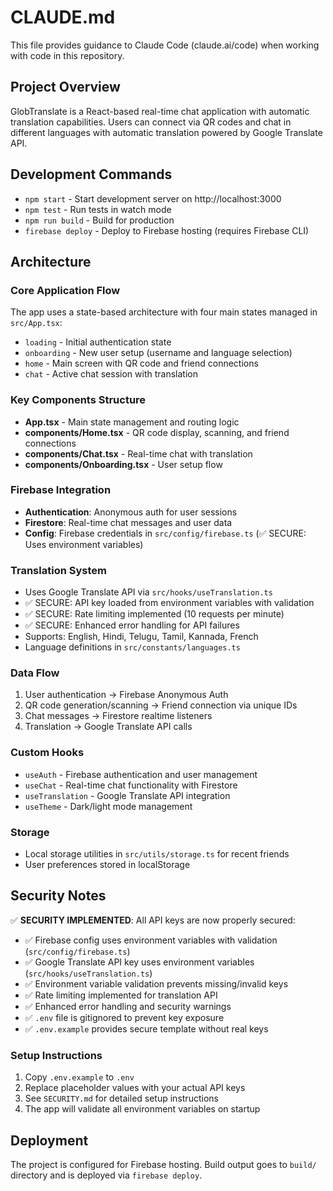 # CLAUDE.md

This file provides guidance to Claude Code (claude.ai/code) when working with code in this repository.

## Project Overview

GlobTranslate is a React-based real-time chat application with automatic translation capabilities. Users can connect via QR codes and chat in different languages with automatic translation powered by Google Translate API.

## Development Commands

- `npm start` - Start development server on http://localhost:3000
- `npm test` - Run tests in watch mode
- `npm run build` - Build for production
- `firebase deploy` - Deploy to Firebase hosting (requires Firebase CLI)

## Architecture

### Core Application Flow
The app uses a state-based architecture with four main states managed in `src/App.tsx`:
- `loading` - Initial authentication state
- `onboarding` - New user setup (username and language selection)
- `home` - Main screen with QR code and friend connections
- `chat` - Active chat session with translation

### Key Components Structure
- **App.tsx** - Main state management and routing logic
- **components/Home.tsx** - QR code display, scanning, and friend connections
- **components/Chat.tsx** - Real-time chat with translation
- **components/Onboarding.tsx** - User setup flow

### Firebase Integration
- **Authentication**: Anonymous auth for user sessions
- **Firestore**: Real-time chat messages and user data
- **Config**: Firebase credentials in `src/config/firebase.ts` (✅ SECURE: Uses environment variables)

### Translation System
- Uses Google Translate API via `src/hooks/useTranslation.ts`
- ✅ SECURE: API key loaded from environment variables with validation
- ✅ SECURE: Rate limiting implemented (10 requests per minute)
- ✅ SECURE: Enhanced error handling for API failures
- Supports: English, Hindi, Telugu, Tamil, Kannada, French
- Language definitions in `src/constants/languages.ts`

### Data Flow
1. User authentication → Firebase Anonymous Auth
2. QR code generation/scanning → Friend connection via unique IDs
3. Chat messages → Firestore realtime listeners
4. Translation → Google Translate API calls

### Custom Hooks
- `useAuth` - Firebase authentication and user management
- `useChat` - Real-time chat functionality with Firestore
- `useTranslation` - Google Translate API integration
- `useTheme` - Dark/light mode management

### Storage
- Local storage utilities in `src/utils/storage.ts` for recent friends
- User preferences stored in localStorage

## Security Notes

✅ **SECURITY IMPLEMENTED**: All API keys are now properly secured:
- ✅ Firebase config uses environment variables with validation (`src/config/firebase.ts`)
- ✅ Google Translate API key uses environment variables (`src/hooks/useTranslation.ts`)
- ✅ Environment variable validation prevents missing/invalid keys
- ✅ Rate limiting implemented for translation API
- ✅ Enhanced error handling and security warnings
- ✅ `.env` file is gitignored to prevent key exposure
- ✅ `.env.example` provides secure template without real keys

### Setup Instructions
1. Copy `.env.example` to `.env`
2. Replace placeholder values with your actual API keys
3. See `SECURITY.md` for detailed setup instructions
4. The app will validate all environment variables on startup

## Deployment

The project is configured for Firebase hosting. Build output goes to `build/` directory and is deployed via `firebase deploy`.